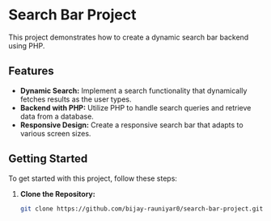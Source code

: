 # Search Bar Project

This project demonstrates how to create a dynamic search bar backend using PHP.

## Features

- **Dynamic Search:** Implement a search functionality that dynamically fetches results as the user types.
- **Backend with PHP:** Utilize PHP to handle search queries and retrieve data from a database.
- **Responsive Design:** Create a responsive search bar that adapts to various screen sizes.

## Getting Started

To get started with this project, follow these steps:

1. **Clone the Repository:**
   ```bash
   git clone https://github.com/bijay-rauniyar0/search-bar-project.git
